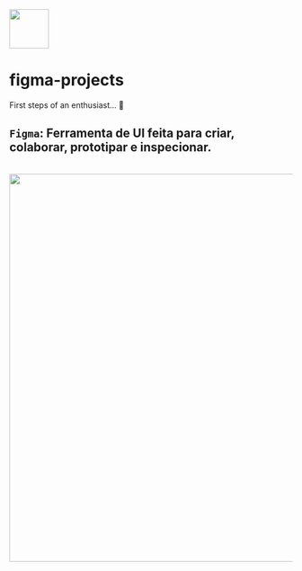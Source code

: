 <img align="center" alt="" width="70" height="70" src="https://cdn.jsdelivr.net/gh/devicons/devicon/icons/figma/figma-original.svg">

# figma-projects
First steps of an enthusiast... 🚀 

## `Figma`: Ferramenta de UI feita para criar, colaborar, prototipar e inspecionar.

<br>

<img align="center" alt="" width="660" height="690" src="https://raw.githubusercontent.com/a-hayana/figma-projects/main/projects/primeiro-projeto.png">
